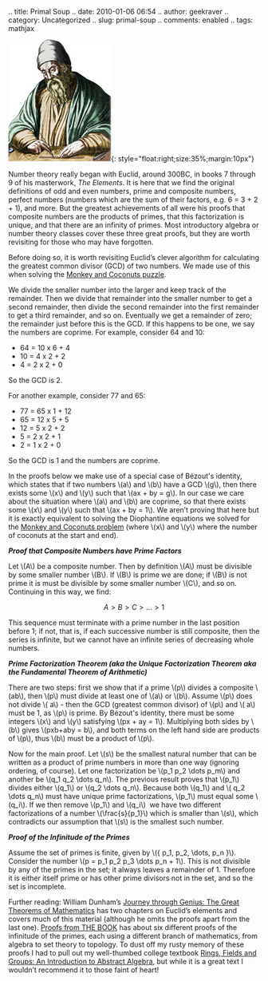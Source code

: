 .. title: Primal Soup
.. date: 2010-01-06 06:54
.. author: geekraver
.. category: Uncategorized
.. slug: primal-soup
.. comments: enabled
.. tags: mathjax

[![image](/images/image_thumb9.png "image")](/images/image9.png){: style="float:right;size:35%;margin:10px"}

Number theory really began with Euclid, around 300BC, in books 7 through
9 of his masterwork, *The Elements*. It is here that we find the
original definitions of odd and even numbers, prime and composite
numbers, perfect numbers (numbers which are the sum of their factors,
e.g. 6 = 3 + 2 + 1), and more. But the greatest achievements of all were
his proofs that composite numbers are the products of primes, that this
factorization is unique, and that there are an infinity of primes. Most
introductory algebra or number theory classes cover these three great
proofs, but they are worth revisiting for those who may have forgotten.

Before doing so, it is worth revisiting Euclid’s clever algorithm for
calculating the greatest common divisor (GCD) of two numbers. We made
use of this when solving the [Monkey and Coconuts
puzzle](http://magimathics.com/monkeying-around).

We divide the smaller number into the larger and keep track of the
remainder. Then we divide that remainder into the smaller number to get
a second remainder, then divide the second remainder into the first
remainder to get a third remainder, and so on. Eventually we get a
remainder of zero; the remainder just before this is the GCD. If this
happens to be one, we say the numbers are coprime. For example, consider
64 and 10:

-   64 = 10 x 6 + 4
-   10 = 4 x 2 + 2
-   4 = 2 x 2 + 0

So the GCD is 2.

For another example, consider 77 and 65:

-   77 = 65 x 1 + 12
-   65 = 12 x 5 + 5
-   12 = 5 x 2 + 2
-   5 = 2 x 2 + 1
-   2 = 1 x 2 + 0

So the GCD is 1 and the numbers are coprime.

In the proofs below we make use of a special case of Bézout's identity,
which states that if two numbers \\(a\\) and \\(b\\) have a
GCD \\(g\\), then there exists some \\(x\\) and \\(y\\) such
that \\(ax + by = g\\). In our case we care about the situation
where \\(a\\) and \\(b\\) are coprime, so that there exists
some \\(x\\) and \\(y\\) such that \\(ax + by = 1\\). We aren’t
proving that here but it is exactly equivalent to solving the
Diophantine equations we solved for the [Monkey and Coconuts
problem](http://magimathics.com/monkeying-around)
(where  \\(x\\) and  \\(y\\) where the number of coconuts at the
start and end).

***Proof that Composite Numbers have Prime Factors***

Let \\(A\\) be a composite number. Then by definition \\(A\\) must
be divisible by some smaller number \\(B\\). If \\(B\\) is prime
we are done; if \\(B\\) is not prime it is must be divisible by some
smaller number \\(C\\), and so on. Continuing in this way, we find:

$$A > B > C > \dots > 1$$

This sequence must terminate with a prime number in the last position
before 1; if not, that is, if each successive number is still composite,
then the series is infinite, but we cannot have an infinite series of
decreasing whole numbers.

***Prime Factorization Theorem (aka the Unique Factorization Theorem aka
the Fundamental Theorem of Arithmetic)***

There are two steps: first we show that if a prime \\(p\\) divides a
composite \\(ab\\), then \\(p\\) must divide at least one
of \\(a\\) or \\(b\\). Assume \\(p\\) does not divide \\(
a\\) - then the GCD (greatest common divisor) of \\(p\\) and \\(
a\\) must be 1, as \\(p\\) is prime. By Bézout's identity, there must
be some integers \\(x\\) and \\(y\\) satisfying \\(px + ay =
1\\). Multiplying both sides by \\(b\\) gives \\(pxb+aby = b\\),
and both terms on the left hand side are products of \\(p\\),
thus \\(b\\) must be a product of \\(p\\).

Now for the main proof. Let \\(s\\) be the smallest natural number
that can be written as a product of prime numbers in more than one way
(ignoring ordering, of course). Let one factorization be \\(p_1
p_2 \dots p_m\\) and another be \\(q_1 q_2 \dots q_n\\). The
previous result proves that \\(p_1\\) divides either \\(q_1\\)
or \\(q_2 \dots q_n\\). Because both  \\(q_1\\) and  \\(
q_2 \dots q_n\\) must have unique prime factorizations, \\(p_1\\)
must equal some \\(q_i\\). If we then remove \\(p_1\\)
and \\(q_i\\)  we have two different factorizations of a number
\\(\frac{s}{p_1}\\) which is smaller than \\(s\\), which
contradicts our assumption that \\(s\\) is the smallest such number.

***Proof of the Infinitude of the Primes***

Assume the set of primes is finite, given by \\({ p_1, p_2,
\dots, p_n }\\). Consider the number  \\(p = p_1 p_2 p_3 \dots
p_n + 1\\). This is not divisible by any of the primes in the set; it
always leaves a remainder of 1. Therefore it is either itself prime or
has other prime divisors not in the set, and so the set is incomplete.

Further reading: William Dunham’s [Journey through Genius: The Great
Theorems of
Mathematics](http://www.amazon.com/gp/product/014014739X?ie=UTF8&tag=wishwatcher-20&link_code=as3&camp=211189&creative=373489&creativeASIN=014014739X)
has two chapters on Euclid’s elements and covers much of this material
(although he omits the proofs apart from the last one). [Proofs from THE
BOOK](http://www.amazon.com/gp/product/3642008550?ie=UTF8&tag=wishwatcher-20&link_code=as3&camp=211189&creative=373489&creativeASIN=3642008550)
has about six different proofs of the infinitude of the primes, each
using a different branch of mathematics, from algebra to set theory to
topology. To dust off my rusty memory of these proofs I had to pull out
my well-thumbed college textbook [Rings, Fields and Groups: An
Introduction to Abstract
Algebra](http://www.amazon.com/gp/product/0713134763?ie=UTF8&tag=wishwatcher-20&link_code=as3&camp=211189&creative=373489&creativeASIN=0713134763),
but while it is a great text I wouldn’t recommend it to those faint of
heart!
